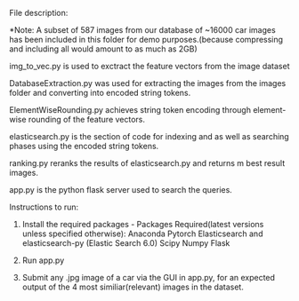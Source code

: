 File description:

*Note: A subset of 587 images from our database of ~16000 car images has been included in this folder for demo purposes.(because compressing and including all would amount to as much as 2GB)

img_to_vec.py is used to exctract the feature vectors from the image dataset

DatabaseExtraction.py was used for extracting the images from the images folder and converting into encoded string tokens.

ElementWiseRounding.py achieves string token encoding through element-wise rounding of the feature vectors.

elasticsearch.py is the section of code for indexing and as well as searching phases using the encoded string tokens.

ranking.py reranks the results of elasticsearch.py and returns m best result images.

app.py is the python flask server used to search the queries.


Instructions to run:

1. Install the required packages -
    Packages Required(latest versions unless specified otherwise):
    Anaconda
    Pytorch
    Elasticsearch and elasticsearch-py (Elastic Search 6.0)
    Scipy
    Numpy
    Flask

2. Run app.py

3. Submit any .jpg image of a car via the GUI in app.py, for an expected output of the 4 most similiar(relevant) images in the dataset.
